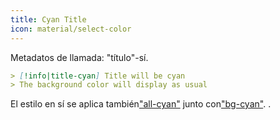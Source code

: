 ```yaml
---
title: Cyan Title
icon: material/select-color
---
```


Metadatos de llamada: "título"-sí.

```md
> [!info|title-cyan] Title will be cyan
> The background color will display as usual
```

El estilo en sí se aplica también["all-cyan"](../combined-styling/page-5.md)
junto con["bg-cyan"](../bg-styling/page-5.md).
.


